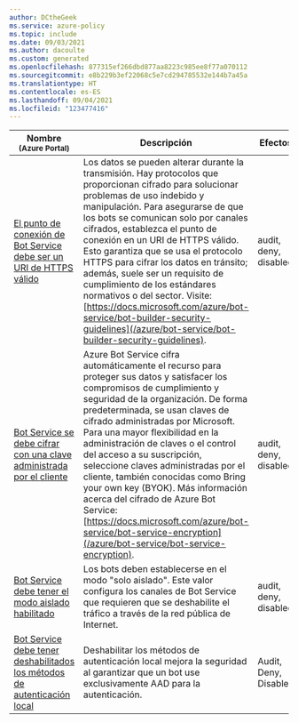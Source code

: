 ```yaml
---
author: DCtheGeek
ms.service: azure-policy
ms.topic: include
ms.date: 09/03/2021
ms.author: dacoulte
ms.custom: generated
ms.openlocfilehash: 877315ef266dbd877aa8223c985ee8f77a070112
ms.sourcegitcommit: e8b229b3ef22068c5e7cd294785532e144b7a45a
ms.translationtype: HT
ms.contentlocale: es-ES
ms.lasthandoff: 09/04/2021
ms.locfileid: "123477416"
---
```

|Nombre<br /><sub>(Azure Portal)</sub> |Descripción |Efectos |Versión<br /><sub>(GitHub)</sub> |
|---|---|---|---|
|[El punto de conexión de Bot Service debe ser un URI de HTTPS válido](https://portal.azure.com/#blade/Microsoft_Azure_Policy/PolicyDetailBlade/definitionId/%2Fproviders%2FMicrosoft.Authorization%2FpolicyDefinitions%2F6164527b-e1ee-4882-8673-572f425f5e0a) |Los datos se pueden alterar durante la transmisión. Hay protocolos que proporcionan cifrado para solucionar problemas de uso indebido y manipulación. Para asegurarse de que los bots se comunican solo por canales cifrados, establezca el punto de conexión en un URI de HTTPS válido. Esto garantiza que se usa el protocolo HTTPS para cifrar los datos en tránsito; además, suele ser un requisito de cumplimiento de los estándares normativos o del sector. Visite: [https://docs.microsoft.com/azure/bot-service/bot-builder-security-guidelines](/azure/bot-service/bot-builder-security-guidelines). |audit, deny, disabled |[1.0.1](https://github.com/Azure/azure-policy/blob/master/built-in-policies/policyDefinitions/Bot%20Service/BotService_ValidEndpoint_Audit.json) |
|[Bot Service se debe cifrar con una clave administrada por el cliente](https://portal.azure.com/#blade/Microsoft_Azure_Policy/PolicyDetailBlade/definitionId/%2Fproviders%2FMicrosoft.Authorization%2FpolicyDefinitions%2F51522a96-0869-4791-82f3-981000c2c67f) |Azure Bot Service cifra automáticamente el recurso para proteger sus datos y satisfacer los compromisos de cumplimiento y seguridad de la organización. De forma predeterminada, se usan claves de cifrado administradas por Microsoft. Para una mayor flexibilidad en la administración de claves o el control del acceso a su suscripción, seleccione claves administradas por el cliente, también conocidas como Bring your own key (BYOK). Más información acerca del cifrado de Azure Bot Service: [https://docs.microsoft.com/azure/bot-service/bot-service-encryption](/azure/bot-service/bot-service-encryption). |audit, deny, disabled |[1.0.0](https://github.com/Azure/azure-policy/blob/master/built-in-policies/policyDefinitions/Bot%20Service/BotService_CMKEnabled_Audit.json) |
|[Bot Service debe tener el modo aislado habilitado](https://portal.azure.com/#blade/Microsoft_Azure_Policy/PolicyDetailBlade/definitionId/%2Fproviders%2FMicrosoft.Authorization%2FpolicyDefinitions%2F52152f42-0dda-40d9-976e-abb1acdd611e) |Los bots deben establecerse en el modo "solo aislado". Este valor configura los canales de Bot Service que requieren que se deshabilite el tráfico a través de la red pública de Internet. |audit, deny, disabled |[1.0.0](https://github.com/Azure/azure-policy/blob/master/built-in-policies/policyDefinitions/Bot%20Service/BotService_NetworkIsolatedEnabled_Audit.json) |
|[Bot Service debe tener deshabilitados los métodos de autenticación local](https://portal.azure.com/#blade/Microsoft_Azure_Policy/PolicyDetailBlade/definitionId/%2Fproviders%2FMicrosoft.Authorization%2FpolicyDefinitions%2Fffea632e-4e3a-4424-bf78-10e179bb2e1a) |Deshabilitar los métodos de autenticación local mejora la seguridad al garantizar que un bot use exclusivamente AAD para la autenticación. |Audit, Deny, Disabled |[1.0.0](https://github.com/Azure/azure-policy/blob/master/built-in-policies/policyDefinitions/Bot%20Service/BotService_DisableLocalAuth_Audit.json) |